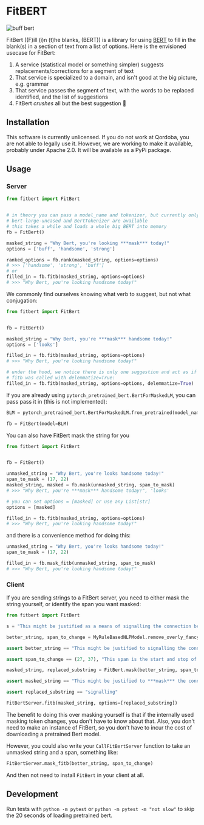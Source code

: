 # FitBERT

![buff bert](img/fitbert.png)

FitBert ((F)ill (i)n (t)he blanks, (BERT)) is a library for using [BERT](https://arxiv.org/abs/1810.04805) to fill in the blank(s) in a section of text from a list of options. Here is the envisioned usecase for FitBert:

1. A service (statistical model or something simpler) suggests replacements/corrections for a segment of text
2. That service is specialized to a domain, and isn't good at the big picture, e.g. grammar
3. That service passes the segment of text, with the words to be replaced identified, and the list of suggestions
4. FitBert _crushes_ all but the best suggestion :muscle:

## Installation

This software is currently unlicensed. If you do not work at Qordoba, you are not able to legally use it. However, we are working to make it available, probably under Apache 2.0. It will be available as a PyPi package.

## Usage

### Server

```python
from fitbert import FitBert


# in theory you can pass a model_name and tokenizer, but currently only
# bert-large-uncased and BertTokenizer are available
# this takes a while and loads a whole big BERT into memory
fb = FitBert()

masked_string = "Why Bert, you're looking ***mask*** today!"
options = ['buff', 'handsome', 'strong']

ranked_options = fb.rank(masked_string, options=options)
# >>> ['handsome', 'strong', 'buff']
# or
filled_in = fb.fitb(masked_string, options=options)
# >>> "Why Bert, you're looking handsome today!"
```

We commonly find ourselves knowing what verb to suggest, but not what conjugation:

```python
from fitbert import FitBert


fb = FitBert()

masked_string = "Why Bert, you're ***mask*** handsome today!"
options = ['looks']

filled_in = fb.fitb(masked_string, options=options)
# >>> "Why Bert, you're looking handsome today!"

# under the hood, we notice there is only one suggestion and act as if
# fitb was called with delemmatize=True:
filled_in = fb.fitb(masked_string, options=options, delemmatize=True)
```

If you are already using `pytorch_pretrained_bert.BertForMaskedLM`, you can pass pass it in (this is not implemented):

```python
BLM = pytorch_pretrained_bert.BertForMaskedLM.from_pretrained(model_name)

fb = FitBert(model=BLM)
```

You can also have FitBert mask the string for you

```python
from fitbert import FitBert


fb = FitBert()

unmasked_string = "Why Bert, you're looks handsome today!"
span_to_mask = (17, 22)
masked_string, masked = fb.mask(unmasked_string, span_to_mask)
# >>> "Why Bert, you're ***mask*** handsome today!", 'looks'

# you can set options = [masked] or use any List[str]
options = [masked]

filled_in = fb.fitb(masked_string, options=options)
# >>> "Why Bert, you're looking handsome today!"
```

and there is a convenience method for doing this:

```python
unmasked_string = "Why Bert, you're looks handsome today!"
span_to_mask = (17, 22)

filled_in = fb.mask_fitb(unmasked_string, span_to_mask)
# >>> "Why Bert, you're looking handsome today!"
```

### Client

If you are sending strings to a FitBert server, you need to either mask the string yourself, or identify the span you want masked:

```python
from fitbert import FitBert

s = "This might be justified as a means of signalling the connection between drunken driving and fatal accidents."

better_string, span_to_change = MyRuleBasedNLPModel.remove_overly_fancy_language(s)

assert better_string == "This might be justified to signalling the connection between drunken driving and fatal accidents.", "Notice 'as a means of' became 'to', but we didn't re-conjuagte signalling, or fix the spelling mistake"

assert span_to_change == (27, 37), "This span is the start and stop of the characters for the substring 'signalling'."

masked_string, replaced_substring = FitBert.mask(better_string, span_to_change)

assert masked_string == "This might be justified to ***mask*** the connection between drunken driving and fatal accidents."

assert replaced_substring == "signalling"

FitBertServer.fitb(masked_string, options=[replaced_substring])
```

The benefit to doing this over masking yourself is that if the internally used masking token changes, you don't have to know about that. Also, you don't need to make an instance of FitBert, so you don't have to incur the cost of downloading a pretrained Bert model.

However, you could also write your `CallFitBertServer` function to take an unmasked string and a span, something like:

```python
FitBertServer.mask_fitb(better_string, span_to_change)
```

And then not need to install `FitBert` in your client at all.

## Development

Run tests with `python -m pytest` or `python -m pytest -m "not slow"` to skip the 20 seconds of loading pretrained bert.
